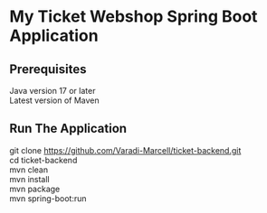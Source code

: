 # My Ticket Webshop Spring Boot Application  
## Prerequisites  
Java version 17 or later  
Latest version of Maven  
## Run The Application  
git clone https://github.com/Varadi-Marcell/ticket-backend.git  
cd ticket-backend  
mvn clean  
mvn install  
mvn package  
mvn spring-boot:run

